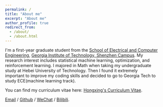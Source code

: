 ```yaml
---
permalink: /
title: "About me"
excerpt: "About me"
author_profile: true
redirect_from: 
  - /about/
  - /about.html
---
```


I'm a first-year graduate student from the [School of Electrical and Computer Engineering](https://ece.gatech.edu/), [Georgia Institute of Technology, Shenzhen Campus](https://www/gatech.edu). My research interest includes statistical machine learning, optimization, and reinforcement learning. I majored in Math when taking my undergraduate study at Hebei University of Technology. Then I found it extremely important to improve my coding skills and decided to go to Georgia Tech to study ECE(machine learning track).

You can find my curriculum vitae here: [Hongxing's Curriculum Vitae](../files/cv.pdf).

[Email](hjiang357@gatech.edu) / [Github](https://github.com/resteven) / [WeChat](../images/wechat.jpg) / [Bilibili](https://b23.tv/oiQb2i7).

